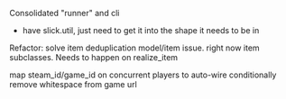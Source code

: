 Consolidated "runner" and cli
- have slick.util, just need to get it into the shape it needs to be in

Refactor:
solve item deduplication model/item issue.
  right now item subclasses. Needs to happen on realize_item

map steam_id/game_id on concurrent players to auto-wire
conditionally remove whitespace from game url
